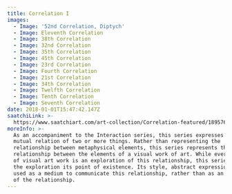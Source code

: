```yaml
---
title: Correlation I
images:
  - Image: '52nd Correlation, Diptych'
  - Image: Eleventh Correlation
  - Image: 38th Correlation
  - Image: 32nd Correlation
  - Image: 35th Correlation
  - Image: 45th Correlation
  - Image: 23rd Correlation
  - Image: Fourth Correlation
  - Image: 21st Correlation
  - Image: 34th Correlation
  - Image: Twelfth Correlation
  - Image: Tenth Correlation
  - Image: Seventh Correlation
date: 2018-01-01T15:47:42.147Z
saatchiLink: >-
  https://www.saatchiart.com/art-collection/Correlation-featured/189576/219787/view
moreInfo: >-
  As an accompaniment to the Interaction series, this series expresses the
  mutual relation of two or more things. Rather than representing the
  relationship between metaphysical elements, this series represents the
  relationship between the elements of a visual work of art. While every piece
  of visual art work is an exploration of this relationship, this series makes
  the exploration its point of existence. Its style, abstract expressionism, is
  used as a medium to communicate this relationship, rather than as an outcome
  of the relationship.
---
```


